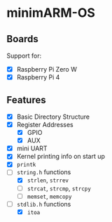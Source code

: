 # minimARM-OS

## Boards
Support for:

- [x] Raspberry Pi Zero W
- [x] Raspberry Pi 4
## Features
- [x] Basic Directory Structure
- [x] Register Addresses
    - [x] GPIO
    - [x] AUX
- [x] mini UART
- [x] Kernel printing info on start up
- [x] `printk`
- [ ] `string.h` functions
    - [x] `strlen`, `strrev`
    - [ ] `strcat`, `strcmp`, `strcpy`
    - [ ] `memset`, `memcopy`
- [ ] `stdlib.h` functions
    - [x] `itoa`